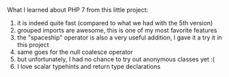 What I learned about PHP 7 from this little project:

1. it is indeed quite fast (compared to what we had with the 5th version)
2. grouped imports are awesome, this is one of my most favorite features
3. the "spaceship" operator is also a very useful addition, I gave it a try it in this project
4. same goes for the null coalesce operator
5. but unfortunately, I had no chance to try out anonymous classes yet :(
6. I love scalar typehints and return type declarations
